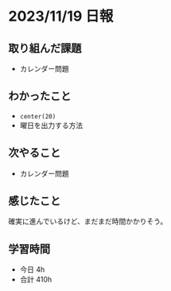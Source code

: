 # 2023/11/19 日報

## 取り組んだ課題
- カレンダー問題

## わかったこと
- `center(20)`
- 曜日を出力する方法

## 次やること
- カレンダー問題

## 感じたこと
確実に進んでいるけど、まだまだ時間かかりそう。

## 学習時間
- 今日 4h
- 合計 410h
